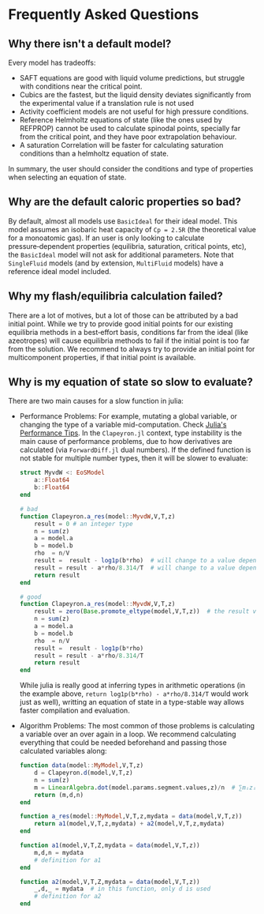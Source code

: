 # Frequently Asked Questions

## Why there isn't a default model?

Every model has tradeoffs:

- SAFT equations are good with liquid volume predictions, but struggle with conditions near the critical point.
- Cubics are the fastest, but the liquid density deviates significantly from the experimental value if a translation rule is not used
- Activity coefficient models are not useful for high pressure conditions.
- Reference Helmholtz equations of state (like the ones used by REFPROP) cannot be used to calculate spinodal points, specially far from the critical point, and they have poor extrapolation behaviour.
- A saturation Correlation will be faster for calculating saturation conditions than a helmholtz equation of state.

In summary, the user should consider the conditions and type of properties when selecting an equation of state.

## Why are the default caloric properties so bad?

By default, almost all models use `BasicIdeal` for their ideal model.
This model assumes an isobaric heat capacity of `Cp = 2.5R` (the theoretical value for a monoatomic gas).
If an user is only looking to calculate pressure‑dependent properties (equilibria, saturation, critical points, etc), the `BasicIdeal` model will not ask for additional parameters.
Note that `SingleFluid` models (and by extension, `MultiFluid` models) have a reference ideal model included.

## Why my flash/equilibria calculation failed?

There are a lot of motives, but a lot of those can be attributed by a bad initial point.
While we try to provide good initial points for our existing equilibria methods in a best‑effort basis, conditions far from the ideal (like azeotropes) will cause equilibria methods to fail if the initial point is too far from the solution.
We recommend to always try to provide an initial point for multicomponent properties, if that initial point is available.

## Why is my equation of state so slow to evaluate?

There are two main causes for a slow function in julia:

- Performance Problems: For example, mutating a global variable, or changing the type of a variable mid-computation.
  Check [Julia's Performance Tips](https://docs.julialang.org/en/v1/manual/performance-tips/).
  In the `Clapeyron.jl` context, type instability is the main cause of performance problems, due to how derivatives are calculated (via `ForwardDiff.jl` dual numbers).
  If the defined function is not stable for multiple number types, then it will be slower to evaluate:

  ```julia
  struct MyvdW <: EoSModel
      a::Float64
      b::Float64
  end

  # bad
  function Clapeyron.a_res(model::MyvdW,V,T,z)
      result = 0 # an integer type
      n = sum(z)
      a = model.a
      b = model.b
      rho  = n/V
      result =  result - log1p(b*rho)  # will change to a value depending of the value of rho
      result = result - a*rho/8.314/T  # will change to a value depending of the value of T
      return result
  end

  # good
  function Clapeyron.a_res(model::MyvdW,V,T,z)
      result = zero(Base.promote_eltype(model,V,T,z))  # the result value already considers the types of the model, V, T and the input amounts
      n = sum(z)
      a = model.a
      b = model.b
      rho  = n/V
      result =  result - log1p(b*rho)
      result = result - a*rho/8.314/T
      return result
  end
  ```

  While julia is really good at inferring types in arithmetic operations (in the example above, `return log1p(b*rho) - a*rho/8.314/T` would work just as well), writting an equation of state in a type-stable way allows faster compilation and evaluation.

- Algorithm Problems: The most common of those problems is calculating a variable over an over again in a loop.
  We recommend calculating everything that could be needed beforehand and passing those calculated variables along:

  ```julia
  function data(model::MyModel,V,T,z)
      d = Clapeyron.d(model,V,T,z)
      n = sum(z)
      m = LinearAlgebra.dot(model.params.segment.values,z)/n  # ∑mᵢzᵢ
      return (m,d,n)
  end

  function a_res(model::MyModel,V,T,z,mydata = data(model,V,T,z))
      return a1(model,V,T,z,mydata) + a2(model,V,T,z,mydata)
  end

  function a1(model,V,T,Z,mydata = data(model,V,T,z))
      m,d,n = mydata
      # definition for a1
  end

  function a2(model,V,T,Z,mydata = data(model,V,T,z))
      _,d,_ = mydata  # in this function, only d is used
      # definition for a2
  end
  ```
